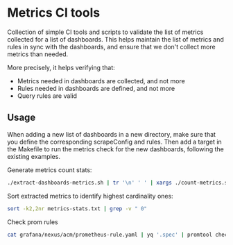# Metrics CI tools

Collection of simple CI tools and scripts to validate the list of metrics collected for a list of dashboards.
This helps maintain the list of metrics and rules in sync with the dashboards, and ensure that we don't collect
more metrics than needed.

More precisely, it helps verifying that:
* Metrics needed in dashboards are collected, and not more
* Rules needed in dashboards are defined, and not more
* Query rules are valid

## Usage

When adding a new list of dashboards in a new directory, make sure that you define the corresponding scrapeConfig and rules.
Then add a target in the Makefile to run the metrics check for the new dashboards, following the existing examples.

Generate metrics count stats:

```bash
./extract-dashboards-metrics.sh | tr '\n' ' ' | xargs ./count-metrics.sh > metrics-stats.txt
```

Sort extracted metrics to identify highest cardinality ones:

```bash
sort -k2,2nr metrics-stats.txt | grep -v " 0"
```


Check prom rules
```bash
cat grafana/nexus/acm/prometheus-rule.yaml | yq '.spec' | promtool check rules
```

